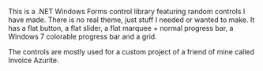 This is a .NET Windows Forms control library featuring random controls I have made. There is no real theme, just stuff I needed or wanted to make. It has a flat button, a flat slider, a flat marquee + normal progress bar, a Windows 7 colorable progress bar and a grid.

The controls are mostly used for a custom project of a friend of mine called Invoice Azurite.
